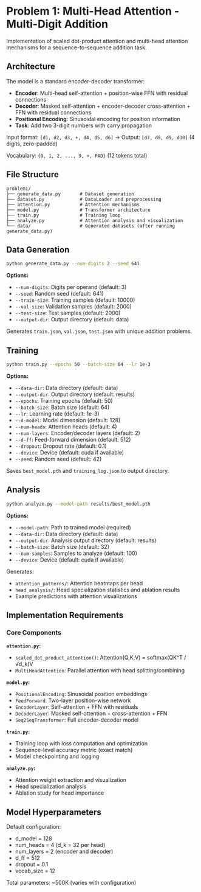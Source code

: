 # Problem 1: Multi-Head Attention - Multi-Digit Addition

Implementation of scaled dot-product attention and multi-head attention mechanisms for a sequence-to-sequence addition task.

## Architecture

The model is a standard encoder-decoder transformer:

- **Encoder**: Multi-head self-attention + position-wise FFN with residual connections
- **Decoder**: Masked self-attention + encoder-decoder cross-attention + FFN with residual connections
- **Positional Encoding**: Sinusoidal encoding for position information
- **Task**: Add two 3-digit numbers with carry propagation

Input format: `[d1, d2, d3, +, d4, d5, d6]` → Output: `[d7, d8, d9, d10]` (4 digits, zero-padded)

Vocabulary: `{0, 1, 2, ..., 9, +, PAD}` (12 tokens total)

## File Structure

```
problem1/
├── generate_data.py       # Dataset generation
├── dataset.py             # DataLoader and preprocessing
├── attention.py           # Attention mechanisms
├── model.py               # Transformer architecture
├── train.py               # Training loop
├── analyze.py             # Attention analysis and visualization
└── data/                  # Generated datasets (after running generate_data.py)
```

## Data Generation

```bash
python generate_data.py --num-digits 3 --seed 641
```

**Options:**
- `--num-digits`: Digits per operand (default: 3)
- `--seed`: Random seed (default: 641)
- `--train-size`: Training samples (default: 10000)
- `--val-size`: Validation samples (default: 2000)
- `--test-size`: Test samples (default: 2000)
- `--output-dir`: Output directory (default: data)

Generates `train.json`, `val.json`, `test.json` with unique addition problems.

## Training

```bash
python train.py --epochs 50 --batch-size 64 --lr 1e-3
```

**Options:**
- `--data-dir`: Data directory (default: data)
- `--output-dir`: Output directory (default: results)
- `--epochs`: Training epochs (default: 50)
- `--batch-size`: Batch size (default: 64)
- `--lr`: Learning rate (default: 1e-3)
- `--d-model`: Model dimension (default: 128)
- `--num-heads`: Attention heads (default: 4)
- `--num-layers`: Encoder/decoder layers (default: 2)
- `--d-ff`: Feed-forward dimension (default: 512)
- `--dropout`: Dropout rate (default: 0.1)
- `--device`: Device (default: cuda if available)
- `--seed`: Random seed (default: 42)

Saves `best_model.pth` and `training_log.json` to output directory.

## Analysis

```bash
python analyze.py --model-path results/best_model.pth
```

**Options:**
- `--model-path`: Path to trained model (required)
- `--data-dir`: Data directory (default: data)
- `--output-dir`: Analysis output directory (default: results)
- `--batch-size`: Batch size (default: 32)
- `--num-samples`: Samples to analyze (default: 100)
- `--device`: Device (default: cuda if available)

Generates:
- `attention_patterns/`: Attention heatmaps per head
- `head_analysis/`: Head specialization statistics and ablation results
- Example predictions with attention visualizations

## Implementation Requirements

### Core Components

**`attention.py`:**
- `scaled_dot_product_attention()`: Attention(Q,K,V) = softmax(QK^T / √d_k)V
- `MultiHeadAttention`: Parallel attention with head splitting/combining

**`model.py`:**
- `PositionalEncoding`: Sinusoidal position embeddings
- `FeedForward`: Two-layer position-wise network
- `EncoderLayer`: Self-attention + FFN with residuals
- `DecoderLayer`: Masked self-attention + cross-attention + FFN
- `Seq2SeqTransformer`: Full encoder-decoder model

**`train.py`:**
- Training loop with loss computation and optimization
- Sequence-level accuracy metric (exact match)
- Model checkpointing and logging

**`analyze.py`:**
- Attention weight extraction and visualization
- Head specialization analysis
- Ablation study for head importance

## Model Hyperparameters

Default configuration:
- d_model = 128
- num_heads = 4 (d_k = 32 per head)
- num_layers = 2 (encoder and decoder)
- d_ff = 512
- dropout = 0.1
- vocab_size = 12

Total parameters: ~500K (varies with configuration)